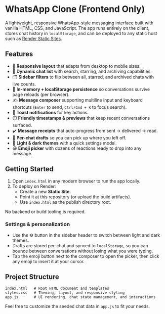 # WhatsApp Clone (Frontend Only)

A lightweight, responsive WhatsApp-style messaging interface built with vanilla HTML, CSS, and JavaScript. The app runs entirely on the client, stores chat history in `localStorage`, and can be deployed to any static host such as [Render Static Sites](https://render.com/docs/static-sites).

## Features

- 📱 **Responsive layout** that adapts from desktop to mobile sizes.
- 💬 **Dynamic chat list** with search, starring, and archiving capabilities.
- 🗂️ **Sidebar filters** to flip between all, starred, and archived chats with live counts.
- 🧠 **In-memory + localStorage persistence** so conversations survive page reloads (per browser).
- ✍️ **Message composer** supporting multiline input and keyboard shortcuts (`Enter` to send, `Ctrl/Cmd + K` to focus search).
- 🔔 **Toast notifications** for key actions.
- ⏱️ **Friendly timestamps & previews** that keep recent conversations surfaced.
- ✔️ **Message receipts** that auto-progress from sent → delivered → read.
- 📝 **Per-chat drafts** so you can pick up where you left off.
- 🎨 **Light & dark themes** with a quick settings modal.
- 😀 **Emoji picker** with dozens of reactions ready to drop into any message.

## Getting Started

1. Open `index.html` in any modern browser to run the app locally.
2. To deploy on Render:
   - Create a new **Static Site**.
   - Point it at this repository (or upload the build artifacts).
   - Use `index.html` as the publish directory root.

No backend or build tooling is required.

### Settings & personalization

- Use the ⚙️ button in the sidebar header to switch between light and dark themes.
- Drafts are stored per-chat and synced to `localStorage`, so you can bounce between conversations without losing what you were typing.
- Tap the emoji button next to the composer to open the picker, then click any emoji to insert it at your cursor.

## Project Structure

```
index.html   # Root HTML document and templates
styles.css   # Theming, layout, and responsive styling
app.js       # UI rendering, chat state management, and interactions
```

Feel free to customize the seeded chat data in `app.js` to fit your needs.
